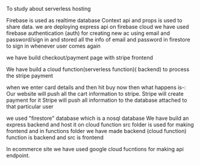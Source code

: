 To study about serverless hosting




Firebase is used as realtime database
Context api and props is used to share data.
we are deploying express api on firebase cloud 
we have used firebase authentication (auth) for creating new ac using email and password/sign in and stored all the info of email and password in firestore to sign in whenever user comes again

we have build checkout/payment page with stripe frontend

We have build a cloud function(serverless function)( backend) to process the stripe payment

when we enter card details and then hit buy now then what happens is-:
Our website will push all the cart information to stripe.
Stripe will create payment for it
Stripe will push all information to the database attached to that particular user

we used "firestore" database which is a nosql database
We have build an express backend and host it on cloud function
src folder is used for making frontend and in functions folder we have made backend (cloud function)
function is backend and src is frontend

In ecommerce site we have used google cloud fucntions for making api endpoint.
